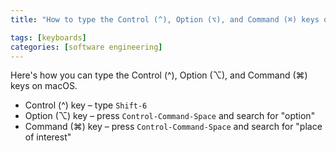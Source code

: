 ```yaml
---
title: "How to type the Control (^), Option (⌥), and Command (⌘) keys on macOS"

tags: [keyboards]
categories: [software engineering]
---
```


Here's how you can type the Control (^), Option (⌥), and Command (⌘) keys on macOS.

- Control (^) key – type `Shift-6`
- Option (⌥) key – press `Control-Command-Space` and search for "option"
- Command (⌘) key – press `Control-Command-Space` and search for "place of interest"

